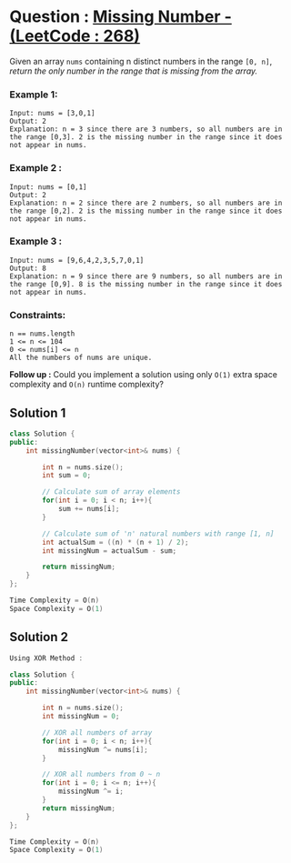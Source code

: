 # Question : [Missing Number - (LeetCode : 268)](https://leetcode.com/problems/missing-number/description/)

Given an array `nums` containing n distinct numbers in the range `[0, n]`, *return the only number in the range that is missing from the array.*

### Example 1:
```plaintext
Input: nums = [3,0,1]
Output: 2
Explanation: n = 3 since there are 3 numbers, so all numbers are in the range [0,3]. 2 is the missing number in the range since it does not appear in nums.
```

### Example 2 : 
```plaintext
Input: nums = [0,1]
Output: 2
Explanation: n = 2 since there are 2 numbers, so all numbers are in the range [0,2]. 2 is the missing number in the range since it does not appear in nums.
```

### Example 3 : 
```plaintext
Input: nums = [9,6,4,2,3,5,7,0,1]
Output: 8
Explanation: n = 9 since there are 9 numbers, so all numbers are in the range [0,9]. 8 is the missing number in the range since it does not appear in nums.
```

### Constraints:
```plaintext
n == nums.length
1 <= n <= 104
0 <= nums[i] <= n
All the numbers of nums are unique.
```
**Follow up :** Could you implement a solution using only `O(1)` extra space complexity and `O(n)` runtime complexity?

## Solution 1

```Cpp
class Solution {
public:
    int missingNumber(vector<int>& nums) {

        int n = nums.size();
        int sum = 0;

        // Calculate sum of array elements
        for(int i = 0; i < n; i++){
            sum += nums[i];
        }

        // Calculate sum of 'n' natural numbers with range [1, n]
        int actualSum = ((n) * (n + 1) / 2);
        int missingNum = actualSum - sum;

        return missingNum;
    }
};

Time Complexity = O(n)
Space Complexity = O(1)
```

## Solution 2

```Cpp
Using XOR Method :

class Solution {
public:
    int missingNumber(vector<int>& nums) {

        int n = nums.size();
        int missingNum = 0;

        // XOR all numbers of array
        for(int i = 0; i < n; i++){
            missingNum ^= nums[i];
        }

        // XOR all numbers from 0 ~ n
        for(int i = 0; i <= n; i++){
            missingNum ^= i;
        }
        return missingNum;
    }
};

Time Complexity = O(n)
Space Complexity = O(1)
```